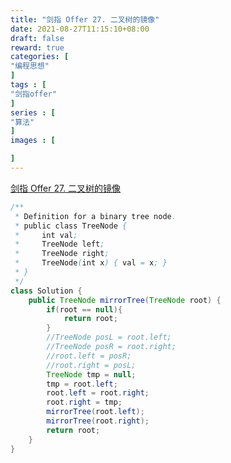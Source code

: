 ```yaml
---
title: "剑指 Offer 27. 二叉树的镜像"
date: 2021-08-27T11:15:10+08:00
draft: false
reward: true
categories: [
"编程思想"
]
tags : [
"剑指offer"
]
series : [
"算法"
]
images : [

]
---
```


[comment]: <> "# 剑指 Offer 27. 二叉树的镜像"



[剑指 Offer 27. 二叉树的镜像](https://leetcode-cn.com/problems/er-cha-shu-de-jing-xiang-lcof/submissions/)

```java
/**
 * Definition for a binary tree node.
 * public class TreeNode {
 *     int val;
 *     TreeNode left;
 *     TreeNode right;
 *     TreeNode(int x) { val = x; }
 * }
 */
class Solution {
    public TreeNode mirrorTree(TreeNode root) {
        if(root == null){
            return root;
        }
        //TreeNode posL = root.left;
        //TreeNode posR = root.right;
        //root.left = posR;
        //root.right = posL;
        TreeNode tmp = null;
        tmp = root.left;
        root.left = root.right;
        root.right = tmp;
        mirrorTree(root.left);
        mirrorTree(root.right);
        return root;
    }
}
```

 

